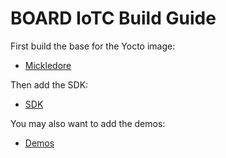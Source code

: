 # BOARD IoTC Build Guide

First build the base for the Yocto image:
- [Mickledore](./mickledore/MSC-SM2S-IMX8Plus_IoTC_mickledore.md)

Then add the SDK:
- [SDK](../IoTC-SDK/README.md)

You may also want to add the demos:
- [Demos](../Demos/README.md)
